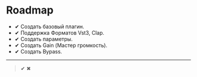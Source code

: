 
# Roadmap 

- ✔ Создать базовый плагин. 
- ✔ Поддержка Форматов Vst3, Clap.   
- ✔ Создать параметры.
- ✔ Создать Gain (Мастер громкость).
- ✔ Создать Bypass.

---
> ✔ ✖